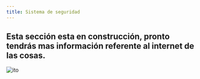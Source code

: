 ```yaml
---
title: Sistema de seguridad
---
```


## Esta sección esta en construcción, pronto tendrás mas información referente al internet de las cosas.
![ito]({{site.baseurl}}/img/ioy.png)
